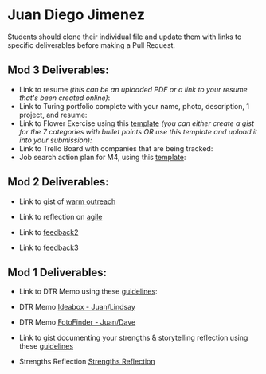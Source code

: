 # Juan Diego Jimenez

Students should clone their individual file and update them with links to specific deliverables before making a Pull Request.

## Mod 3 Deliverables:

* Link to resume *(this can be an uploaded PDF or a link to your resume that's been created online)*: 
* Link to Turing portfolio complete with your name, photo, description, 1 project, and resume:
* Link to Flower Exercise using this [template](https://github.com/turingschool/career-development-curriculum/blob/master/files/Career%20Unit%20-%20The%20Flower%20Diagram.pdf) *(you can either create a gist for the 7 categories with bullet points OR use this template and upload it into your submission):*
* Link to Trello Board with companies that are being tracked: 
* Job search action plan for M4, using this [template](https://github.com/turingschool/career-development-curriculum/blob/master/module_three/mod_4_action_plan_template.md):

## Mod 2 Deliverables:
* Link to gist of [warm outreach](https://gist.github.com/jdiejim/4cf0d02c61521e4d610091f39e718194)

* Link to reflection on [agile](https://gist.github.com/jdiejim/f09d345a0580781b50b7dccbd31c12b0)

* Link to [feedback2](https://gist.github.com/jdiejim/19bcb695a3f029225b360df02b11cb47)

* Link to [feedback3](https://gist.github.com/jdiejim/05faa3798af4bfe21471f011206f24f9)

## Mod 1 Deliverables:
* Link to DTR Memo using these [guidelines](https://github.com/turingschool/career-development-curriculum/blob/master/module_one/dtr_guidelines_memo.md):

* DTR Memo [Ideabox - Juan/Lindsay](https://gist.github.com/jdiejim/9bee3758ccbdbb7116291157befc6667)
* DTR Memo [FotoFinder - Juan/Dave](https://gist.github.com/jdiejim/84e6b7f310dde78291a40142b344e849)

* Link to gist documenting your strengths & storytelling reflection using these [guidelines](https://github.com/turingschool/career-development-curriculum/blob/master/module_one/strengths_storytelling_reflection.md)

* Strengths Reflection [Strengths Reflection](https://gist.github.com/jdiejim/39f8557594d3babcf6fb4b69f46c12f7)

